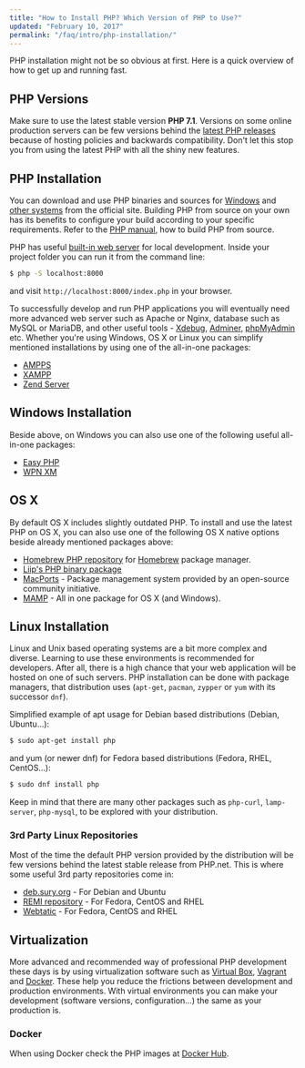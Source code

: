 ```yaml
---
title: "How to Install PHP? Which Version of PHP to Use?"
updated: "February 10, 2017"
permalink: "/faq/intro/php-installation/"
---
```


PHP installation might not be so obvious at first. Here is a quick overview of
how to get up and running fast.


## PHP Versions

Make sure to use the latest stable version **PHP 7.1**. Versions on some online
production servers can be few versions behind the [latest PHP releases][php-downloads]
because of hosting policies and backwards compatibility. Don't let this stop you
from using the latest PHP with all the shiny new features.


## PHP Installation

You can download and use PHP binaries and sources for
[Windows][windows-php-net]
and [other systems][php-downloads] from the official site. Building PHP from
source on your own has its benefits to configure your build according to your
specific requirements. Refer to the [PHP manual][php-manual], how to build PHP
from source.

PHP has useful [built-in web server][built-in-server] for local development.
Inside your project folder you can run it from the command line:

```bash
$ php -S localhost:8000
```

and visit `http://localhost:8000/index.php` in your browser.

To successfully develop and run PHP applications you will eventually need more
advanced web server such as Apache or Nginx, database such as MySQL or MariaDB,
and other useful tools - [Xdebug](https://xdebug.org/), [Adminer](https://www.adminer.org/),
[phpMyAdmin](https://www.phpmyadmin.net/) etc. Whether you're using Windows, OS X
or Linux you can simplify mentioned installations by using one of the all-in-one
packages:

* [AMPPS][ampps]
* [XAMPP][xampp]
* [Zend Server][zend-server]


## Windows Installation

Beside above, on Windows you can also use one of the following useful all-in-one
packages:

* [Easy PHP](http://www.easyphp.org/)
* [WPN XM](http://wpn-xm.org/)


## OS X

By default OS X includes slightly outdated PHP. To install and use the latest
PHP on OS X, you can also use one of the following OS X native options beside
already mentioned packages above:

* [Homebrew PHP repository](https://github.com/Homebrew/homebrew-php) for
  [Homebrew](http://brew.sh/) package manager.
* [Liip's PHP binary package](http://php-osx.liip.ch/)
* [MacPorts](https://www.macports.org/) - Package management system provided by
  an open-source community initiative.
* [MAMP][mamp] - All in one package for OS X (and Windows).


## Linux Installation

Linux and Unix based operating systems are a bit more complex and diverse.
Learning to use these environments is recommended for developers. After all,
there is a high chance that your web application will be hosted on one of such
servers. PHP installation can be done with package managers, that distribution uses
(`apt-get`, `pacman`, `zypper` or `yum` with its successor `dnf`).

Simplified example of apt usage for Debian based distributions (Debian, Ubuntu...):

```bash
$ sudo apt-get install php
```

and yum (or newer dnf) for Fedora based distributions (Fedora, RHEL, CentOS...):

```bash
$ sudo dnf install php
```

Keep in mind that there are many other packages such as `php-curl`, `lamp-server`,
`php-mysql`, to be explored with your distribution.


### 3rd Party Linux Repositories

Most of the time the default PHP version provided by the distribution will be
few versions behind the latest stable release from PHP.net. This is where some
useful 3rd party repositories come in:

* [deb.sury.org][deb-sury-org] - For Debian and Ubuntu
* [REMI repository][remi] - For Fedora, CentOS and RHEL
* [Webtatic][webtatic] - For Fedora, CentOS and RHEL


## Virtualization

More advanced and recommended way of professional PHP development these days is
by using virtualization software such as [Virtual Box][virtual-box],
[Vagrant][vagrant] and [Docker][docker]. These help you reduce the frictions
between development and production environments. With virtual environments you
can make your development (software versions, configuration...) the same as your
production is.

### Docker

When using Docker check the PHP images at [Docker Hub](https://hub.docker.com/_/php/).


[php-downloads]: http://php.net/downloads.php
[windows-php-net]: http://windows.php.net
[built-in-server]: http://php.net/manual/en/features.commandline.webserver.php
[ampps]: http://www.ampps.com/
[xampp]: http://apachefriends.org
[zend-server]: http://www.zend.com/en/products/server-ce/
[php-manual]: http://php.net/manual/en/install.php
[mamp]: http://www.mamp.info/en/downloads/
[deb-sury-org]: https://deb.sury.org/
[remi]: http://blog.famillecollet.com/
[webtatic]: https://webtatic.com/
[virtual-box]: https://www.virtualbox.org
[vagrant]: http://vagrantup.com
[docker]: https://www.docker.com/
